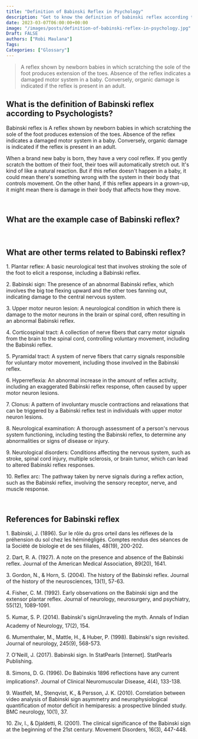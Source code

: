 ```yaml
---
title: "Definition of Babinski Reflex in Psychology"
description: "Get to know the definition of babinski reflex according to psychologists."
date: 2023-03-07T06:00:00+00:00
image: "/images/posts/definition-of-babinski-reflex-in-psychology.jpg"
Draft: FALSE
authors: ["Robi Maulana"]
Tags: 
Categories: ["Glossary"]
---
```






> A reflex shown by newborn babies in which scratching the sole of the foot produces extension of the toes. Absence of the reflex indicates a damaged motor system in a baby. Conversely, organic damage is indicated if the reflex is present in an adult.

## What is the definition of Babinski reflex according to Psychologists?

Babinski reflex is A reflex shown by newborn babies in which scratching the sole of the foot produces extension of the toes. Absence of the reflex indicates a damaged motor system in a baby. Conversely, organic damage is indicated if the reflex is present in an adult.

When a brand new baby is born, they have a very cool reflex. If you gently scratch the bottom of their foot, their toes will automatically stretch out. It's kind of like a natural reaction. But if this reflex doesn't happen in a baby, it could mean there's something wrong with the system in their body that controls movement. On the other hand, if this reflex appears in a grown-up, it might mean there is damage in their body that affects how they move.

 

## What are the example case of Babinski reflex?

 

## What are other terms related to Babinski reflex?

1\. Plantar reflex: A basic neurological test that involves stroking the sole of the foot to elicit a response, including a Babinski reflex.

2\. Babinski sign: The presence of an abnormal Babinski reflex, which involves the big toe flexing upward and the other toes fanning out, indicating damage to the central nervous system.

3\. Upper motor neuron lesion: A neurological condition in which there is damage to the motor neurons in the brain or spinal cord, often resulting in an abnormal Babinski reflex.

4\. Corticospinal tract: A collection of nerve fibers that carry motor signals from the brain to the spinal cord, controlling voluntary movement, including the Babinski reflex.

5\. Pyramidal tract: A system of nerve fibers that carry signals responsible for voluntary motor movement, including those involved in the Babinski reflex.

6\. Hyperreflexia: An abnormal increase in the amount of reflex activity, including an exaggerated Babinski reflex response, often caused by upper motor neuron lesions.

7\. Clonus: A pattern of involuntary muscle contractions and relaxations that can be triggered by a Babinski reflex test in individuals with upper motor neuron lesions.

8\. Neurological examination: A thorough assessment of a person's nervous system functioning, including testing the Babinski reflex, to determine any abnormalities or signs of disease or injury.

9\. Neurological disorders: Conditions affecting the nervous system, such as stroke, spinal cord injury, multiple sclerosis, or brain tumor, which can lead to altered Babinski reflex responses.

10\. Reflex arc: The pathway taken by nerve signals during a reflex action, such as the Babinski reflex, involving the sensory receptor, nerve, and muscle response.

 

## References for Babinski reflex

1\. Babinski, J. (1896). Sur le rôle du gros orteil dans les réflexes de la préhension du sol chez les héminégligés. Comptes rendus des séances de la Société de biologie et de ses filiales, 48(19), 200-202.

2\. Dart, R. A. (1927). A note on the presence and absence of the Babinski reflex. Journal of the American Medical Association, 89(20), 1641.

3\. Gordon, N., & Horn, S. (2004). The history of the Babinski reflex. Journal of the history of the neurosciences, 13(1), 57-63.

4\. Fisher, C. M. (1992). Early observations on the Babinski sign and the extensor plantar reflex. Journal of neurology, neurosurgery, and psychiatry, 55(12), 1089-1091.

5\. Kumar, S. P. (2014). Babinski's signUnraveling the myth. Annals of Indian Academy of Neurology, 17(2), 154.

6\. Mumenthaler, M., Mattle, H., & Huber, P. (1998). Babinski's sign revisited. Journal of neurology, 245(9), 568-573.

7\. O'Neill, J. (2017). Babinski sign. In StatPearls \[Internet\]. StatPearls Publishing.

8\. Simons, D. G. (1996). Do Babinskis 1896 reflections have any current implications?. Journal of Clinical Neuromuscular Disease, 4(4), 133-138.

9\. Wastfelt, M., Stenqvist, K., & Persson, J. K. (2010). Correlation between video analysis of Babinski sign asymmetry and neurophysiological quantification of motor deficit in hemiparesis: a prospective blinded study. BMC neurology, 10(1), 37.

10\. Ziv, I., & Djaldetti, R. (2001). The clinical significance of the Babinski sign at the beginning of the 21st century. Movement Disorders, 16(3), 447-448.
